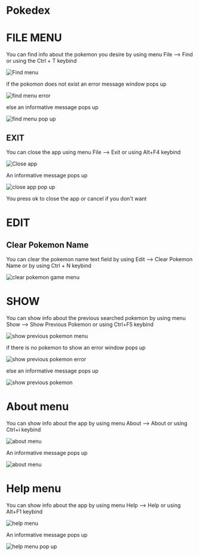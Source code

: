 # Pokedex

# FILE MENU

You can find info about the pokemon you desire by using menu File --> Find or using the Ctrl + T keybind

<p><img src = "file/find menu.png" title="Find menu">

if the pokomon does not exist an error message window pops up


<p><img src = "file/find error.png" title="find menu  error">

else an informative message pops up

<p><img src = "file/find menu pop up.png" title="find menu  pop up">


## EXIT


You can close the app using menu File --> Exit or using Alt+F4 keybind

<p><img src = "file/exit menu.png" title="Close app">

An informative message pops up

<p><img src ="file/exit menu pop up.png" title="close app pop up"/> </p>

You press ok to close the app or cancel if you don't want

# EDIT

## Clear Pokemon Name

You can clear the pokemon name text field by using Edit --> Clear Pokemon Name or by using Ctrl + N keybind

<p><img src ="edit/clear pokemon name menu.png" title="clear pokemon game menu"/> </p>


# SHOW

You can show info about the previous searched pokemon by using menu Show --> Show Previous Pokemon or using Ctrl+F5 keybind

<p><img src="show/show previous pokemon menu.png" title="show previous pokemon menu"/></p>

if there is no pokemon to show an error window pops up

<p><img src="show/show previous pokemon error.png" title="show previous pokemon error"/></p>

else an informative message pops up

<p><img src="show/show previous pokemon.png" title="show previous pokemon"/></p>

# About menu

You can show info about the app by using menu About --> About or using Ctrl+i keybind

<p><img src="about/about menu.png" title="about menu"/></p>

An informative message pops up

<p><img src="about/about pop up.png" title="about menu"/></p> 

# Help menu

You can show info about the app by using menu Help --> Help or using Alt+F1 keybind

<p><img src="help/help menu.png" title="help menu"/></p>

An informative message pops up

<p><img src="help/help pop up.png" title="help menu pop up"/></p> 
